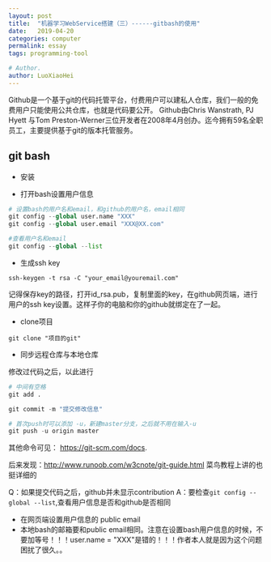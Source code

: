 ```yaml
---
layout: post
title:  "机器学习WebService搭建（三）------gitbash的使用"
date:   2019-04-20
categories: computer
permalink: essay
tags: programming-tool

# Author.
author: LuoXiaoHei
---
```


Github是一个基于git的代码托管平台，付费用户可以建私人仓库，我们一般的免费用户只能使用公共仓库，也就是代码要公开。
Github由Chris Wanstrath, PJ Hyett 与Tom Preston-Werner三位开发者在2008年4月创办。迄今拥有59名全职员工，主要提供基于git的版本托管服务。<!-- more -->

## git bash

- 安装

- 打开bash设置用户信息

```python
# 设置bash的用户名和email，和github的用户名，email相同
git config --global user.name "XXX"
git config --global user.email "XXX@XX.com"

#查看用户名和email
git config --global --list 
```

- 生成ssh key  

 ```ssh-keygen -t rsa -C "your_email@youremail.com"```

 记得保存key的路径，打开id_rsa.pub，复制里面的key，在github网页端，进行用户的ssh key设置。这样子你的电脑和你的github就绑定在了一起。

- clone项目

```
git clone "项目的git"
```
- 同步远程仓库与本地仓库

修改过代码之后，以此进行

```python
# 中间有空格
git add . 

git commit -m "提交修改信息"   

# 首次push时可以添加 -u，新建master分支，之后就不用在输入-u
git push -u origin master 
```

其他命令可见： https://git-scm.com/docs.

后来发现：http://www.runoob.com/w3cnote/git-guide.html 菜鸟教程上讲的也挺详细的

Q：如果提交代码之后，github并未显示contribution
A：要检查```git config --global --list```,查看用户信息是否和github是否相同
- 在网页端设置用户信息的 public email 
- 本地bash的邮箱要和public email相同。注意在设置bash用户信息的时候，不要加等号！！！user.name = "XXX"是错的！！！作者本人就是因为这个问题困扰了很久。。
